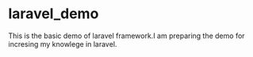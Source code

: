 # laravel_demo
This is the basic demo of laravel framework.I am preparing the demo for incresing my knowlege in laravel.
